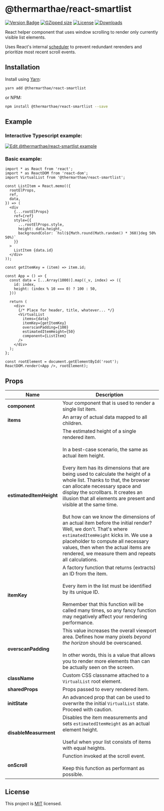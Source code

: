 # @thermarthae/react-smartlist

[![Version Badge][npm-version-svg]][package-url]
[![GZipped size][npm-minzip-svg]][bundlephobia-url]
[![License][license-image]][license-url]
[![Downloads][downloads-image]][downloads-url]

React helper component that uses window scrolling to render only currently visible list elements.

Uses React's internal [scheduler](https://www.npmjs.com/package/scheduler) to prevent redundant rerenders and prioritize most recent scroll events.

## Installation

Install using [Yarn](https://yarnpkg.com):

```sh
yarn add @thermarthae/react-smartlist
```

or NPM:

```sh
npm install @thermarthae/react-smartlist --save
```

## Example

### Interactive Typescript example:

[![Edit @thermarthae/react-smartlist example](https://codesandbox.io/static/img/play-codesandbox.svg)](https://codesandbox.io/s/thermarthae-react-smartlist-example-hf48l?fontsize=14&hidenavigation=1&theme=dark)


### Basic example:
```tsx
import * as React from 'react';
import * as ReactDOM from 'react-dom';
import VirtualList from '@thermarthae/react-smartlist';

const ListItem = React.memo(({
  rootElProps,
  ref,
  data,
}) => (
  <div
    {...rootElProps}
    ref={ref}
    style={{
      ...rootElProps.style,
      height: data.height,
      backgroundColor: `hsl(${Math.round(Math.random() * 360)}deg 50% 50%)`
    }}
  >
    ListItem {data.id}
  </div>
));

const getItemKey = (item) => item.id;

const App = () => {
  const data = [...Array(1000)].map((_v, index) => ({
    id: index,
    height: (index % 10 === 0) ? 100 : 50,
  }))

  return (
    <div>
      {/* Place for header, title, whatever... */}
      <VirtualList
        items={data}
        itemKey={getItemKey}
        overscanPadding={100}
        estimatedItemHeight={50}
        component={ListItem}
      />
    </div>
  );
};

const rootElement = document.getElementById('root');
ReactDOM.render(<App />, rootElement);

```

## Props

| Name                    | Description |
| ----------------------- | ----------- |
| **component**           | Your component that is used to render a single list item. |
| **items**               | An array of actual data mapped to all children. |
| **estimatedItemHeight** | The estimated height of a single rendered item.<br /><br />In a best-case scenario, the same as actual item height.<br /><br />Every item has its dimensions that are being used to calculate the height of a whole list. Thanks to that, the browser can allocate necessary space and display the scrollbars. It creates an illusion that all elements are present and visible at the same time.<br /><br />But how can we know the dimensions of an actual item before the initial render? Well, we don't. That's where `estimatedItemHeight` kicks in. We use a placeholder to compute all necessary values, then when the actual items are rendered, we measure them and repeats all calculations. |
| **itemKey**             | A factory function that returns (extracts) an ID from the item.<br /><br />Every item in the list must be identified by its unique ID.<br /><br />Remember that this function will be called many times, so any fancy function may negatively affect your rendering performance. |
| **overscanPadding**     | This value increases the overall viewport area. Defines how many pixels *beyond the horizon* should be overscaned.<br /><br />In other words, this is a value that allows you to render more elements than can be actually seen on the screen. |
| **className**           | Custom CSS classname attached to a `VirtualList` root element. |
| **sharedProps**         | Props passed to every rendered item. |
| **initState**           | An advanced prop that can be used to overwrite the initial `VirtualList` state. Proceed with caution. |
| **disableMeasurment**   | Disables the item measurements and sets `estimatedItemHeight` as an actual element height.<br /><br />Useful when your list consists of items with equal heights. |
| **onScroll**             | Function invoked at the scroll event.<br /><br />Keep this function as performant as possible. |

## License

This project is [MIT][license-url] licensed.

[package-url]: https://npmjs.org/package/@thermarthae/react-smartlist
[npm-version-svg]: https://img.shields.io/npm/v/@thermarthae/react-smartlist.svg
[npm-minzip-svg]:
  https://img.shields.io/bundlephobia/minzip/@thermarthae/react-smartlist.svg
[bundlephobia-url]:
  https://bundlephobia.com/result?p=@thermarthae/react-smartlist
[license-image]: https://img.shields.io/npm/l/@thermarthae/react-smartlist.svg
[license-url]: LICENSE.md
[downloads-image]: https://img.shields.io/npm/dm/@thermarthae/react-smartlist.svg
[downloads-url]:
  https://npm-stat.com/charts.html?package=@thermarthae/react-smartlist
